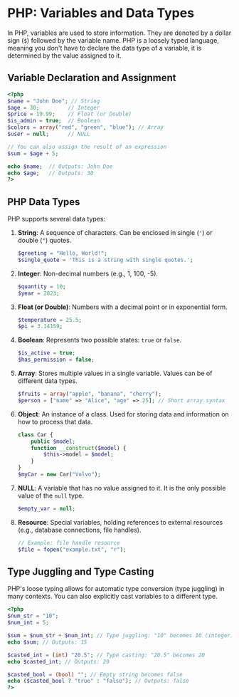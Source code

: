 # PHP: Variables and Data Types

In PHP, variables are used to store information. They are denoted by a dollar sign (`$`) followed by the variable name. PHP is a loosely typed language, meaning you don't have to declare the data type of a variable, it is determined by the value assigned to it.

## Variable Declaration and Assignment

```php
<?php
$name = "John Doe"; // String
$age = 30;         // Integer
$price = 19.99;    // Float (or Double)
$is_admin = true;  // Boolean
$colors = array("red", "green", "blue"); // Array
$user = null;      // NULL

// You can also assign the result of an expression
$sum = $age + 5;

echo $name;  // Outputs: John Doe
echo $age;   // Outputs: 30
?>
```

## PHP Data Types

PHP supports several data types:

1.  **String**: A sequence of characters. Can be enclosed in single (`'`) or double (`"`) quotes.
    ```php
    $greeting = "Hello, World!";
    $single_quote = 'This is a string with single quotes.';
    ```

2.  **Integer**: Non-decimal numbers (e.g., 1, 100, -5).
    ```php
    $quantity = 10;
    $year = 2023;
    ```

3.  **Float (or Double)**: Numbers with a decimal point or in exponential form.
    ```php
    $temperature = 25.5;
    $pi = 3.14159;
    ```

4.  **Boolean**: Represents two possible states: `true` or `false`.
    ```php
    $is_active = true;
    $has_permission = false;
    ```

5.  **Array**: Stores multiple values in a single variable. Values can be of different data types.
    ```php
    $fruits = array("apple", "banana", "cherry");
    $person = ["name" => "Alice", "age" => 25]; // Short array syntax
    ```

6.  **Object**: An instance of a class. Used for storing data and information on how to process that data.
    ```php
    class Car {
        public $model;
        function __construct($model) {
            $this->model = $model;
        }
    }
    $myCar = new Car("Volvo");
    ```

7.  **NULL**: A variable that has no value assigned to it. It is the only possible value of the `null` type.
    ```php
    $empty_var = null;
    ```

8.  **Resource**: Special variables, holding references to external resources (e.g., database connections, file handles).
    ```php
    // Example: file handle resource
    $file = fopen("example.txt", "r");
    ```

## Type Juggling and Type Casting

PHP's loose typing allows for automatic type conversion (type juggling) in many contexts. You can also explicitly cast variables to a different type.

```php
<?php
$num_str = "10";
$num_int = 5;

$sum = $num_str + $num_int; // Type juggling: "10" becomes 10 (integer)
echo $sum; // Outputs: 15

$casted_int = (int) "20.5"; // Type casting: "20.5" becomes 20
echo $casted_int; // Outputs: 20

$casted_bool = (bool) ""; // Empty string becomes false
echo ($casted_bool ? "true" : "false"); // Outputs: false
?>
```
